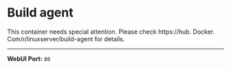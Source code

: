 # Build agent

This container needs special attention. Please check https://hub. Docker. Com/r/linuxserver/build-agent for details.

---

**WebUI Port:** `80`